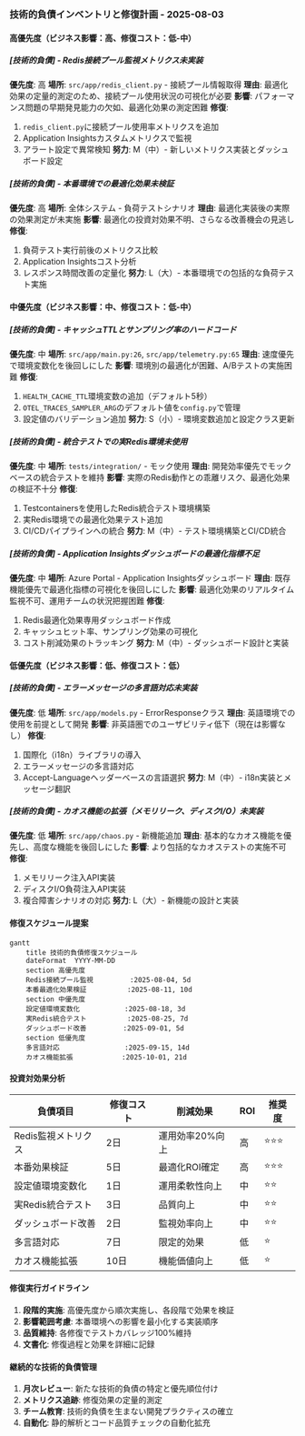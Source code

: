 ### 技術的負債インベントリと修復計画 - 2025-08-03

#### 高優先度（ビジネス影響：高、修復コスト：低-中）

##### [技術的負債] - Redis接続プール監視メトリクス未実装
**優先度**: 高
**場所**: `src/app/redis_client.py` - 接続プール情報取得
**理由**: 最適化効果の定量的測定のため、接続プール使用状況の可視化が必要
**影響**: パフォーマンス問題の早期発見能力の欠如、最適化効果の測定困難
**修復**: 
1. `redis_client.py`に接続プール使用率メトリクスを追加
2. Application Insightsカスタムメトリクスで監視
3. アラート設定で異常検知
**努力**: M（中）- 新しいメトリクス実装とダッシュボード設定

##### [技術的負債] - 本番環境での最適化効果未検証
**優先度**: 高
**場所**: 全体システム - 負荷テストシナリオ
**理由**: 最適化実装後の実際の効果測定が未実施
**影響**: 最適化の投資対効果不明、さらなる改善機会の見逃し
**修復**:
1. 負荷テスト実行前後のメトリクス比較
2. Application Insightsコスト分析
3. レスポンス時間改善の定量化
**努力**: L（大）- 本番環境での包括的な負荷テスト実施

#### 中優先度（ビジネス影響：中、修復コスト：低-中）

##### [技術的負債] - キャッシュTTLとサンプリング率のハードコード
**優先度**: 中
**場所**: `src/app/main.py:26`, `src/app/telemetry.py:65`
**理由**: 速度優先で環境変数化を後回しにした
**影響**: 環境別の最適化が困難、A/Bテストの実施困難
**修復**:
1. `HEALTH_CACHE_TTL`環境変数の追加（デフォルト5秒）
2. `OTEL_TRACES_SAMPLER_ARG`のデフォルト値を`config.py`で管理
3. 設定値のバリデーション追加
**努力**: S（小）- 環境変数追加と設定クラス更新

##### [技術的負債] - 統合テストでの実Redis環境未使用
**優先度**: 中
**場所**: `tests/integration/` - モック使用
**理由**: 開発効率優先でモックベースの統合テストを維持
**影響**: 実際のRedis動作との乖離リスク、最適化効果の検証不十分
**修復**:
1. Testcontainersを使用したRedis統合テスト環境構築
2. 実Redis環境での最適化効果テスト追加
3. CI/CDパイプラインへの統合
**努力**: M（中）- テスト環境構築とCI/CD統合

##### [技術的負債] - Application Insightsダッシュボードの最適化指標不足
**優先度**: 中
**場所**: Azure Portal - Application Insightsダッシュボード
**理由**: 既存機能優先で最適化指標の可視化を後回しにした
**影響**: 最適化効果のリアルタイム監視不可、運用チームの状況把握困難
**修復**:
1. Redis最適化効果専用ダッシュボード作成
2. キャッシュヒット率、サンプリング効果の可視化
3. コスト削減効果のトラッキング
**努力**: M（中）- ダッシュボード設計と実装

#### 低優先度（ビジネス影響：低、修復コスト：低）

##### [技術的負債] - エラーメッセージの多言語対応未実装
**優先度**: 低
**場所**: `src/app/models.py` - ErrorResponseクラス
**理由**: 英語環境での使用を前提として開発
**影響**: 非英語圏でのユーザビリティ低下（現在は影響なし）
**修復**:
1. 国際化（i18n）ライブラリの導入
2. エラーメッセージの多言語対応
3. Accept-Languageヘッダーベースの言語選択
**努力**: M（中）- i18n実装とメッセージ翻訳

##### [技術的負債] - カオス機能の拡張（メモリリーク、ディスクI/O）未実装
**優先度**: 低
**場所**: `src/app/chaos.py` - 新機能追加
**理由**: 基本的なカオス機能を優先し、高度な機能を後回しにした
**影響**: より包括的なカオステストの実施不可
**修復**:
1. メモリリーク注入API実装
2. ディスクI/O負荷注入API実装
3. 複合障害シナリオの対応
**努力**: L（大）- 新機能の設計と実装

#### 修復スケジュール提案

```mermaid
gantt
    title 技術的負債修復スケジュール
    dateFormat  YYYY-MM-DD
    section 高優先度
    Redis接続プール監視         :2025-08-04, 5d
    本番最適化効果検証          :2025-08-11, 10d
    section 中優先度
    設定値環境変数化           :2025-08-18, 3d
    実Redis統合テスト          :2025-08-25, 7d
    ダッシュボード改善         :2025-09-01, 5d
    section 低優先度
    多言語対応                :2025-09-15, 14d
    カオス機能拡張            :2025-10-01, 21d
```

#### 投資対効果分析

| 負債項目 | 修復コスト | 削減効果 | ROI | 推奨度 |
|----------|------------|----------|-----|--------|
| Redis監視メトリクス | 2日 | 運用効率20%向上 | 高 | ⭐⭐⭐ |
| 本番効果検証 | 5日 | 最適化ROI確定 | 高 | ⭐⭐⭐ |
| 設定値環境変数化 | 1日 | 運用柔軟性向上 | 中 | ⭐⭐ |
| 実Redis統合テスト | 3日 | 品質向上 | 中 | ⭐⭐ |
| ダッシュボード改善 | 2日 | 監視効率向上 | 中 | ⭐⭐ |
| 多言語対応 | 7日 | 限定的効果 | 低 | ⭐ |
| カオス機能拡張 | 10日 | 機能価値向上 | 低 | ⭐ |

#### 修復実行ガイドライン

1. **段階的実施**: 高優先度から順次実施し、各段階で効果を検証
2. **影響範囲考慮**: 本番環境への影響を最小化する実装順序
3. **品質維持**: 各修復でテストカバレッジ100%維持
4. **文書化**: 修復過程と効果を詳細に記録

#### 継続的な技術的負債管理

1. **月次レビュー**: 新たな技術的負債の特定と優先順位付け
2. **メトリクス追跡**: 修復効果の定量的測定
3. **チーム教育**: 技術的負債を生まない開発プラクティスの確立
4. **自動化**: 静的解析とコード品質チェックの自動化拡充
